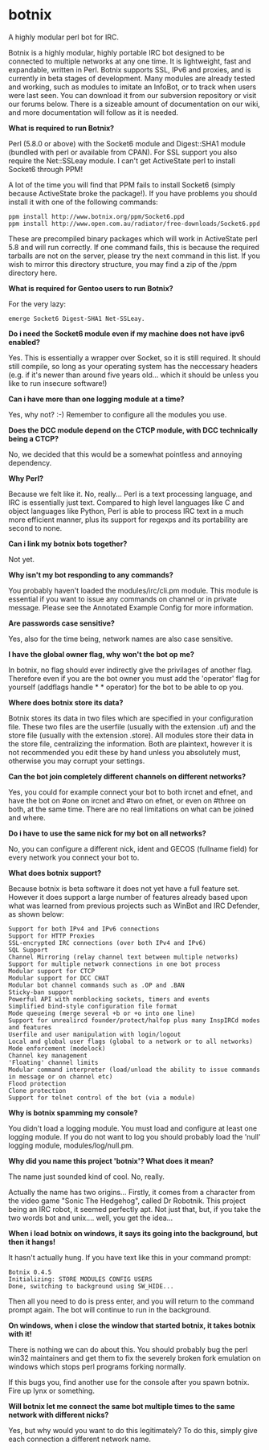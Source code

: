 # botnix
A highly modular perl bot for IRC.

Botnix is a highly modular, highly portable IRC bot designed to be connected to multiple networks at any one time. It is lightweight, fast and expandable, written in Perl. Botnix supports SSL, IPv6 and proxies, and is currently in beta stages of development. Many modules are already tested and working, such as modules to imitate an InfoBot, or to track when users were last seen. You can download it from our subversion repository or visit our forums below. There is a sizeable amount of documentation on our wiki, and more documentation will follow as it is needed. 

**What is required to run Botnix?**

Perl (5.8.0 or above) with the Socket6 module and Digest::SHA1 module (bundled with perl or available from CPAN). For SSL support you also require the Net::SSLeay module.
I can't get ActiveState perl to install Socket6 through PPM!

A lot of the time you will find that PPM fails to install Socket6 (simply because ActiveState broke the package!). If you have problems you should install it with one of the following commands:

    ppm install http://www.botnix.org/ppm/Socket6.ppd
    ppm install http://www.open.com.au/radiator/free-downloads/Socket6.ppd

These are precompiled binary packages which will work in ActiveState perl 5.8 and will run correctly. If one command fails, this is because the required tarballs are not on the server, please try the next command in this list. If you wish to mirror this directory structure, you may find a zip of the /ppm directory here.

**What is required for Gentoo users to run Botnix?**

For the very lazy:

    emerge Socket6 Digest-SHA1 Net-SSLeay.

**Do i need the Socket6 module even if my machine does not have ipv6 enabled?**

Yes. This is essentially a wrapper over Socket, so it is still required. It should still compile, so long as your operating system has the neccessary headers (e.g. if it's newer than around five years old... which it should be unless you like to run insecure software!)


**Can i have more than one logging module at a time?**

Yes, why not? :-) Remember to configure all the modules you use.


**Does the DCC module depend on the CTCP module, with DCC technically being a CTCP?**

No, we decided that this would be a somewhat pointless and annoying dependency.


**Why Perl?**

Because we felt like it. No, really... Perl is a text processing language, and IRC is essentially just text. Compared to high level languages like C and object languages like Python, Perl is able to process IRC text in a much more efficient manner, plus its support for regexps and its portability are second to none.


**Can i link my botnix bots together?**

Not yet.


**Why isn't my bot responding to any commands?**

You probably haven't loaded the modules/irc/cli.pm module. This module is essential if you want to issue any commands on channel or in private message. Please see the Annotated Example Config for more information.


**Are passwords case sensitive?**

Yes, also for the time being, network names are also case sensitive.


**I have the global owner flag, why won't the bot op me?**

In botnix, no flag should ever indirectly give the privilages of another flag. Therefore even if you are the bot owner you must add the 'operator' flag for yourself (addflags handle * * operator) for the bot to be able to op you.


**Where does botnix store its data?**

Botnix stores its data in two files which are specified in your configuration file. These two files are the userfile (usually with the extension .uf) and the store file (usually with the extension .store). All modules store their data in the store file, centralizing the information. Both are plaintext, however it is not recommended you edit these by hand unless you absolutely must, otherwise you may corrupt your settings.


**Can the bot join completely different channels on different networks?**

Yes, you could for example connect your bot to both ircnet and efnet, and have the bot on #one on ircnet and #two on efnet, or even on #three on both, at the same time. There are no real limitations on what can be joined and where.


**Do i have to use the same nick for my bot on all networks?**

No, you can configure a different nick, ident and GECOS (fullname field) for every network you connect your bot to.


**What does botnix support?**

Because botnix is beta software it does not yet have a full feature set. However it does support a large number of features already based upon what was learned from previous projects such as WinBot and IRC Defender, as shown below:


    Support for both IPv4 and IPv6 connections
    Support for HTTP Proxies
    SSL-encrypted IRC connections (over both IPv4 and IPv6)
    SQL Support
    Channel Mirroring (relay channel text between multiple networks)
    Support for multiple network connections in one bot process
    Modular support for CTCP
    Modular support for DCC CHAT
    Modular bot channel commands such as .OP and .BAN
    Sticky-ban support
    Powerful API with nonblocking sockets, timers and events
    Simplified bind-style configuration file format
    Mode queueing (merge several +b or +o into one line)
    Support for unrealircd founder/protect/halfop plus many InspIRCd modes and features
    Userfile and user manipulation with login/logout
    Local and global user flags (global to a network or to all networks)
    Mode enforcement (modelock)
    Channel key management
    'Floating' channel limits
    Modular command interpreter (load/unload the ability to issue commands in message or on channel etc)
    Flood protection
    Clone protection
    Support for telnet control of the bot (via a module)

**Why is botnix spamming my console?**

You didn't load a logging module. You must load and configure at least one logging module. If you do not want to log you should probably load the 'null' logging module, modules/log/null.pm.


**Why did you name this project 'botnix'? What does it mean?**

The name just sounded kind of cool. No, really.

Actually the name has two origins... Firstly, it comes from a character from the video game "Sonic The Hedgehog", called Dr Robotnik. This project being an IRC robot, it seemed perfectly apt. Not just that, but, if you take the two words bot and unix.... well, you get the idea...


**When i load botnix on windows, it says its going into the background, but then it hangs!**

It hasn't actually hung. If you have text like this in your command prompt:

    Botnix 0.4.5
    Initializing: STORE MODULES CONFIG USERS
    Done, switching to background using SW_HIDE...

Then all you need to do is press enter, and you will return to the command prompt again. The bot will continue to run in the background.


**On windows, when i close the window that started botnix, it takes botnix with it!**

There is nothing we can do about this. You should probably bug the perl win32 maintainers and get them to fix the severely broken fork emulation on windows which stops perl programs forking normally.

If this bugs you, find another use for the console after you spawn botnix. Fire up lynx or something.


**Will botnix let me connect the same bot multiple times to the same network with different nicks?**

Yes, but why would you want to do this legitimately? To do this, simply give each connection a different network name. 
